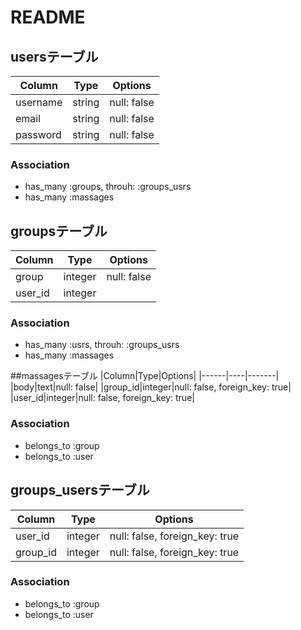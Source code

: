 # README

## usersテーブル
|Column|Type|Options|
|------|----|-------|
|username|string|null: false|
|email|string|null: false|
|password|string|null: false|
### Association
- has_many :groups,  throuh:  :groups_usrs
- has_many :massages

## groupsテーブル
|Column|Type|Options|
|------|----|-------|
|group|integer|null: false|
|user_id|integer||null: false, foreign_key: true||
### Association
- has_many :usrs,  throuh:  :groups_usrs
- has_many :massages


##massagesテーブル
|Column|Type|Options|
|------|----|-------|
|body|text|null: false|
|group_id|integer|null: false, foreign_key: true|
|user_id|integer|null: false, foreign_key: true|
### Association
- belongs_to :group
- belongs_to :user


## groups_usersテーブル
|Column|Type|Options|
|------|----|-------|
|user_id|integer|null: false, foreign_key: true|
|group_id|integer|null: false, foreign_key: true|
### Association
- belongs_to :group
- belongs_to :user
